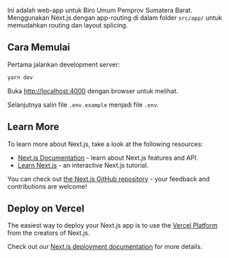 Ini adalah web-app untuk Biro Umum Pemprov Sumatera Barat.
Menggunakan Next.js dengan app-routing di dalam folder `src/app/` untuk memudahkan routing dan layout splicing.

## Cara Memulai

Pertama jalankan development server:

```bash
yarn dev
```

Buka [http://localhost:4000](http://localhost:4000) dengan browser untuk melihat.

Selanjutnya salin file `.env.example` menjadi file `.env`.



## Learn More

To learn more about Next.js, take a look at the following resources:

- [Next.js Documentation](https://nextjs.org/docs) - learn about Next.js features and API.
- [Learn Next.js](https://nextjs.org/learn) - an interactive Next.js tutorial.

You can check out [the Next.js GitHub repository](https://github.com/vercel/next.js) - your feedback and contributions are welcome!

## Deploy on Vercel

The easiest way to deploy your Next.js app is to use the [Vercel Platform](https://vercel.com/new?utm_medium=default-template&filter=next.js&utm_source=create-next-app&utm_campaign=create-next-app-readme) from the creators of Next.js.

Check out our [Next.js deployment documentation](https://nextjs.org/docs/app/building-your-application/deploying) for more details.
